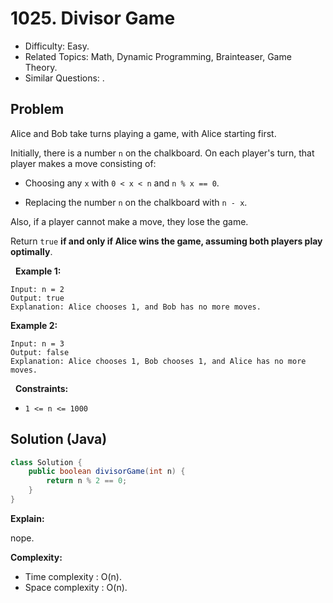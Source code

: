 # 1025. Divisor Game

- Difficulty: Easy.
- Related Topics: Math, Dynamic Programming, Brainteaser, Game Theory.
- Similar Questions: .

## Problem

Alice and Bob take turns playing a game, with Alice starting first.

Initially, there is a number ```n``` on the chalkboard. On each player's turn, that player makes a move consisting of:


	
- Choosing any ```x``` with ```0 < x < n``` and ```n % x == 0```.
	
- Replacing the number ```n``` on the chalkboard with ```n - x```.


Also, if a player cannot make a move, they lose the game.

Return ```true``` **if and only if Alice wins the game, assuming both players play optimally**.

 
**Example 1:**

```
Input: n = 2
Output: true
Explanation: Alice chooses 1, and Bob has no more moves.
```

**Example 2:**

```
Input: n = 3
Output: false
Explanation: Alice chooses 1, Bob chooses 1, and Alice has no more moves.
```

 
**Constraints:**


	
- ```1 <= n <= 1000```



## Solution (Java)

```java
class Solution {
    public boolean divisorGame(int n) {
        return n % 2 == 0;
    }
}
```

**Explain:**

nope.

**Complexity:**

* Time complexity : O(n).
* Space complexity : O(n).
